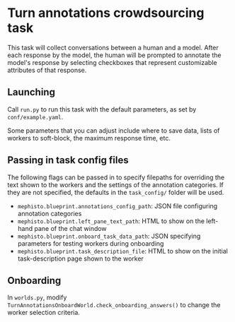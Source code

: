 # Turn annotations crowdsourcing task

This task will collect conversations between a human and a model. After each response by the model, the human will be prompted to annotate the model's response by selecting checkboxes that represent customizable attributes of that response.

## Launching

Call `run.py` to run this task with the default parameters, as set by `conf/example.yaml`.

Some parameters that you can adjust include where to save data, lists of workers to soft-block, the maximum response time, etc.

## Passing in task config files

The following flags can be passed in to specify filepaths for overriding the text shown to the workers and the settings of the annotation categories. If they are not specified, the defaults in the `task_config/` folder will be used.
- `mephisto.blueprint.annotations_config_path`: JSON file configuring annotation categories
- `mephisto.blueprint.left_pane_text_path`: HTML to show on the left-hand pane of the chat window
- `mephisto.blueprint.onboard_task_data_path`: JSON specifying parameters for testing workers during onboarding
- `mephisto.blueprint.task_description_file`: HTML to show on the initial task-description page shown to the worker

## Onboarding

In `worlds.py`, modify `TurnAnnotationsOnboardWorld.check_onboarding_answers()` to change the worker selection criteria.
